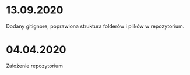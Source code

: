 # 13.09.2020
Dodany gitignore, poprawiona struktura folderów i plików w repozytorium.

# 04.04.2020
Założenie repozytorium

